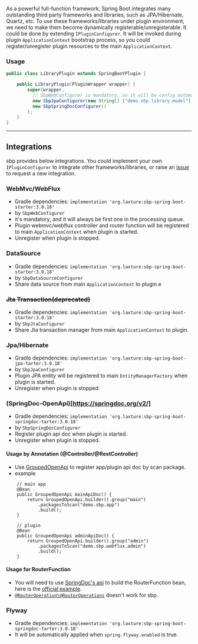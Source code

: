 As a powerful full-function framework, Spring Boot integrates many outstanding third party frameworks and libraries, 
such as JPA/Hibernate, Quartz, etc. To use these frameworks/libraries under plugin environment, we need to make them become
dynamically registerable/unregisterable. It could be done by extending `IPluginConfigurer`. It will be invoked during plugin
`ApplicationContext` bootstrap process, so you could register/unregister plugin resources to the main `ApplicationContext`.

### Usage
```java
public class LibraryPlugin extends SpringBootPlugin {

    public LibraryPlugin(PluginWrapper wrapper) {
        super(wrapper, 
          // SbpWebConfigurer is mandatory, so it will be config automatically.        
          new SbpJpaConfigurer(new String[] {"demo.sbp.library.model"}),
          new SbpSpringDocConfigurer()
        );
    }
}
```

----

## Integrations
sbp provides below integrations. You could implement your own `IPluginConfigurer` to integrate other frameworks/libraries, 
or raise an [issue](https://github.com/hank-cp/sbp/issues/new) to request a new integration.

### WebMvc/WebFlux
* Gradle dependencies: `implementation 'org.laxture:sbp-spring-boot-starter:3.0.18'`
* by `SbpWebConfigurer`
* it's mandatory, and it will always be first one in the processing queue.
* Plugin webmvc/webflux controller and router function will be registered to main `ApplicationContext` when plugin is started.
* Unregister when plugin is stopped.

### DataSource
* Gradle dependencies: `implementation 'org.laxture:sbp-spring-boot-starter:3.0.18'`
* by `SbpDataSourceConfigurer`
* Share data source from main `ApplicationContext` to plugin.e
### ~~Jta Transaction(deprecated)~~
* Gradle dependencies: `implementation 'org.laxture:sbp-spring-boot-starter:3.0.18'`
* by `SbpJtaConfigurer`
* Share Jta transaction manager from main `ApplicationContext` to plugin.

### Jpa/Hibernate
* Gradle dependencies: `implementation 'org.laxture:sbp-spring-boot-jpa-tarter:3.0.18'`
* by `SbpJpaConfigurer`
* Plugin JPA entity will be registered to main `EntityManagerFactory` when plugin is started.
* Unregister when plugin is stopped.

### (SpringDoc-OpenApi)[https://springdoc.org/v2/]
* Gradle dependencies: `implementation 'org.laxture:sbp-spring-boot-springdoc-tarter:3.0.18'`
* by `SbpSpringDocConfigurer`
* Register plugin api doc when plugin is started.
* Unregister when plugin is stopped.

#### Usage by Annotation (@Controller/@RestController)
* Use [GroupedOpenApi](https://springdoc.org/v2/#how-can-i-define-multiple-openapi-definitions-in-one-spring-boot-project) to register app/plugin api doc by scan package.
* example
```
    // main app
    @Bean
    public GroupedOpenApi mainApiDoc() {
        return GroupedOpenApi.builder().group("main")
            .packagesToScan("demo.sbp.app")
            .build();
    }
    
    // plugin
    @Bean
    public GroupedOpenApi adminApiDoc() {
        return GroupedOpenApi.builder().group("admin")
            .packagesToScan("demo.sbp.webflux.admin")
            .build();
    }
```

#### Usage for RouterFunction
* You will need to use [SpringDoc's api](https://springdoc.org/v2/#spring-webfluxwebmvc-fn-with-functional-endpoints) to build the RouterFunction bean, here is the
[official example](https://github.com/springdoc/springdoc-openapi/blob/master/springdoc-openapi-webflux-core/src/test/java/test/org/springdoc/api/app90/HelloRouter.java). 
* [`@RouterOperation\@RouterOperations`](https://springdoc.org/v2/#spring-cloud-function-web-support) doesn't work for sbp.

### Flyway
* Gradle dependencies: `implementation 'org.laxture:sbp-spring-boot-springdoc-tarter:3.0.18'`
* It will be automatically applied when `spring.flyway.enabled` is true.